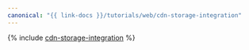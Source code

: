 ```yaml
---
canonical: "{{ link-docs }}/tutorials/web/cdn-storage-integration"
---
```


{% include [cdn-storage-integration](../../_tutorials/infrastructure/cdn-storage-integration.md) %}